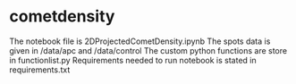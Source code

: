 # cometdensity
The notebook file is 2DProjectedCometDensity.ipynb
The spots data is given in /data/apc and /data/control
The custom python functions are store in functionlist.py
Requirements needed to run notebook is stated in requirements.txt
